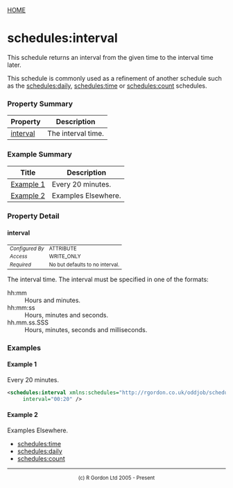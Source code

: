 [HOME](../../../../README.md)
# schedules:interval

This schedule returns an interval
from the given time to the interval time later.


This schedule is commonly used as a refinement of another schedule
such as the [schedules:daily](../../../../org/oddjob/schedules/schedules/DailySchedule.md), [schedules:time](../../../../org/oddjob/schedules/schedules/TimeSchedule.md) or [schedules:count](../../../../org/oddjob/schedules/schedules/CountSchedule.md)
schedules.

### Property Summary

| Property | Description |
| -------- | ----------- |
| [interval](#propertyinterval) | The interval time. | 


### Example Summary

| Title | Description |
| ----- | ----------- |
| [Example 1](#example1) | Every 20 minutes. |
| [Example 2](#example2) | Examples Elsewhere. |


### Property Detail
#### interval <a name="propertyinterval"></a>

<table style='font-size:smaller'>
      <tr><td><i>Configured By</i></td><td>ATTRIBUTE</td></tr>
      <tr><td><i>Access</i></td><td>WRITE_ONLY</td></tr>
      <tr><td><i>Required</i></td><td>No but defaults to no interval.</td></tr>
</table>

The interval time. The interval must be specified
in one of the formats:
<dl>
<dt>hh:mm</dt><dd>Hours and minutes.</dd>
<dt>hh:mm:ss</dt><dd>Hours, minutes and seconds.</dd>
<dt>hh.mm.ss.SSS</dt><dd>Hours, minutes, seconds and milliseconds.</dd>
</dl>


### Examples
#### Example 1 <a name="example1"></a>

Every 20 minutes.

```xml
<schedules:interval xmlns:schedules="http://rgordon.co.uk/oddjob/schedules"
     interval="00:20" />
```


#### Example 2 <a name="example2"></a>

Examples Elsewhere.

- [schedules:time](../../../../org/oddjob/schedules/schedules/TimeSchedule.md)
- [schedules:daily](../../../../org/oddjob/schedules/schedules/DailySchedule.md)
- [schedules:count](../../../../org/oddjob/schedules/schedules/CountSchedule.md)



-----------------------

<div style='font-size: smaller; text-align: center;'>(c) R Gordon Ltd 2005 - Present</div>
